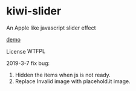 kiwi-slider
===========

An Apple like javascript slider effect

[demo](http://loethen.github.io/kiwi-slider/)


License <a href="http://www.wtfpl.net/"><img src="https://camo.githubusercontent.com/96f7afc8b444d16a0bc35155551ebe3db18d2ef5/687474703a2f2f7777772e777466706c2e6e65742f77702d636f6e74656e742f75706c6f6164732f323031322f31322f777466706c2d62616467652d342e706e67" width="80" height="15" alt="WTFPL" data-canonical-src="http://www.wtfpl.net/wp-content/uploads/2012/12/wtfpl-badge-4.png" style="max-width:100%;"></a>


2019-3-7
fix bug: 
1.  Hidden the items when js is not ready.
2.  Replace Invalid image with placehold.it image.
